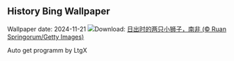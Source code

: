 ## History Bing Wallpaper
Wallpaper date: 2024-11-21
![](https://www.bing.com/th?id=OHR.LionCubs_ZH-CN8538754038_UHD.jpg&w=1000)Download: [日出时的两只小狮子，南非 (© Ruan Springorum/Getty Images)](https://www.bing.com/th?id=OHR.LionCubs_ZH-CN8538754038_UHD.jpg)

Auto get programm by LtgX

